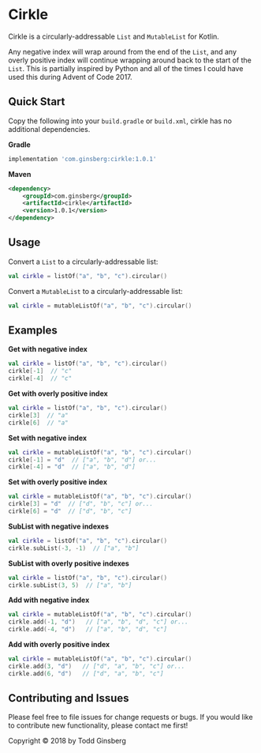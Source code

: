 # Cirkle
Cirkle is a circularly-addressable `List` and `MutableList` for Kotlin.

Any negative index will wrap around from the end of the `List`, and any overly positive index will continue wrapping around back to the start of the `List`. This is partially inspired by Python and all of the times I could have used this during Advent of Code 2017.

## Quick Start

Copy the following into your `build.gradle` or `build.xml`, cirkle has no additional dependencies.

**Gradle**
```groovy
implementation 'com.ginsberg:cirkle:1.0.1'
```

**Maven**
```xml
<dependency>
    <groupId>com.ginsberg</groupId>
    <artifactId>cirkle</artifactId>
    <version>1.0.1</version>
</dependency>
```

## Usage

Convert a `List` to a circularly-addressable list:

```kotlin
val cirkle = listOf("a", "b", "c").circular()
```

Convert a `MutableList` to a circularly-addressable list:

```kotlin
val cirkle = mutableListOf("a", "b", "c").circular()
```

## Examples

**Get with negative index**
```kotlin
val cirkle = listOf("a", "b", "c").circular()
cirkle[-1]  // "c"
cirkle[-4]  // "c"
```

**Get with overly positive index**
```kotlin
val cirkle = listOf("a", "b", "c").circular()
cirkle[3]  // "a"
cirkle[6]  // "a"
```

**Set with negative index**
```kotlin
val cirkle = mutableListOf("a", "b", "c").circular()
cirkle[-1] = "d"  // ["a", "b", "d"] or...
cirkle[-4] = "d"  // ["a", "b", "d"]
```


**Set with overly positive index**
```kotlin
val cirkle = mutableListOf("a", "b", "c").circular()
cirkle[3] = "d"  // ["d", "b", "c"] or...
cirkle[6] = "d"  // ["d", "b", "c"]
```


**SubList with negative indexes**
```kotlin
val cirkle = listOf("a", "b", "c").circular()
cirkle.subList(-3, -1)  // ["a", "b"]
```


**SubList with overly positive indexes**
```kotlin
val cirkle = listOf("a", "b", "c").circular()
cirkle.subList(3, 5)  // ["a", "b"]
```


**Add with negative index**
```kotlin
val cirkle = mutableListOf("a", "b", "c").circular()
cirkle.add(-1, "d")   // ["a", "b", "d", "c"] or...
cirkle.add(-4, "d")   // ["a", "b", "d", "c"]
```


**Add with overly positive index**
```kotlin
val cirkle = mutableListOf("a", "b", "c").circular()
cirkle.add(3, "d")   // ["d", "a", "b", "c"] or...
cirkle.add(6, "d")   // ["d", "a", "b", "c"]
```


## Contributing and Issues

Please feel free to file issues for change requests or bugs. If you would like to contribute new functionality, please contact me first!

Copyright &copy; 2018 by Todd Ginsberg
